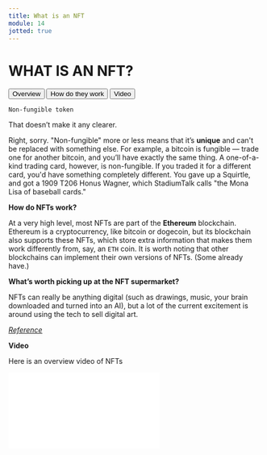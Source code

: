 ```yaml
---
title: What is an NFT
module: 14
jotted: true
---
```


# WHAT IS AN NFT?

<div class="tab">
  <button class="tablinks active" onclick="openTab(event, 'Overview')">Overview</button>
  <button class="tablinks" onclick="openTab(event, 'how')">How do they work</button>
  <button class="tablinks" onclick="openTab(event, 'video')">Video</button>
  
  
</div>

<div id="Overview" class="tabcontent" style="display:block">
<div class="tabhtml" markdown="1">

`Non-fungible token`

That doesn’t make it any clearer.

Right, sorry. "Non-fungible" more or less means that it’s **unique** and can't be replaced with something else. For example, a bitcoin is fungible — trade one for another bitcoin, and you’ll have exactly the same thing. A one-of-a-kind trading card, however, is non-fungible. If you traded it for a different card, you'd have something completely different. You gave up a Squirtle, and got a 1909 T206 Honus Wagner, which StadiumTalk calls "the Mona Lisa of baseball cards."

</div>
</div>
<div id="how" class="tabcontent">
<div class="tabhtml" markdown="1">

**How do NFTs work?**

At a very high level, most NFTs are part of the **Ethereum** blockchain. Ethereum is a cryptocurrency, like bitcoin or dogecoin, but its blockchain also supports these NFTs, which store extra information that makes them work differently from, say, an `ETH` coin. It is worth noting that other blockchains can implement their own versions of NFTs. (Some already have.)

**What’s worth picking up at the NFT supermarket?**

NFTs can really be anything digital (such as drawings, music, your brain downloaded and turned into an AI), but a lot of the current excitement is around using the tech to sell digital art.

<a href="https://www.theverge.com/22310188/nft-explainer-what-is-blockchain-crypto-art-faq" target="_new"><em>Reference</em></a>

</div>
</div>

<div id="video" class="tabcontent">
<div class="tabhtml" markdown="1">

**Video**

Here is an overview video of NFTs

<div class="embed-responsive embed-responsive-16by9"><iframe class="embed-responsive-item" src="www.youtube.com/embed/Xdkkux6OxfM" frameborder="0" allowfullscreen></iframe></div>

</div>
</div>
